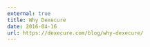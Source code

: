 ```yaml
---
external: true
title: Why Dexecure
date: 2016-04-16
url: https://dexecure.com/blog/why-dexecure/
---
```

